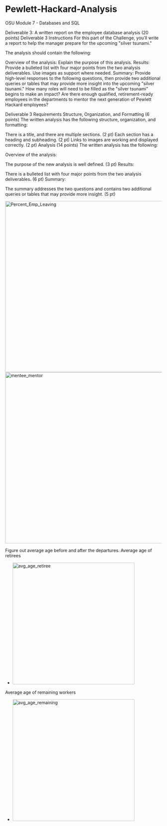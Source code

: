 # Pewlett-Hackard-Analysis
OSU Module 7 - Databases and SQL

Deliverable 3: A written report on the employee database analysis (20 points)
Deliverable 3 Instructions
For this part of the Challenge, you’ll write a report to help the manager prepare for the upcoming "silver tsunami."

The analysis should contain the following:

Overview of the analysis: Explain the purpose of this analysis.
Results: Provide a bulleted list with four major points from the two analysis deliverables. Use images as support where needed.
Summary: Provide high-level responses to the following questions, then provide two additional queries or tables that may provide more insight into the upcoming "silver tsunami."
How many roles will need to be filled as the "silver tsunami" begins to make an impact?
Are there enough qualified, retirement-ready employees in the departments to mentor the next generation of Pewlett Hackard employees?

Deliverable 3 Requirements
Structure, Organization, and Formatting (6 points)
The written analysis has the following structure, organization, and formatting:

There is a title, and there are multiple sections. (2 pt)
Each section has a heading and subheading. (2 pt)
Links to images are working and displayed correctly. (2 pt)
Analysis (14 points)
The written analysis has the following:

Overview of the analysis:

The purpose of the new analysis is well defined. (3 pt)
Results:

There is a bulleted list with four major points from the two analysis deliverables. (6 pt)
Summary:

The summary addresses the two questions and contains two additional queries or tables that may provide more insight. (5 pt)

<img width="551" alt="Percent_Emp_Leaving" src="https://user-images.githubusercontent.com/46324081/148718615-a7bb6a05-eec3-44a5-ba38-fcd32d897751.PNG">

<img width="551" alt="mentee_mentor" src="https://user-images.githubusercontent.com/46324081/148729443-3aae5e46-ae94-4bff-b108-258f7f80fbd6.PNG">

Figure out average age before and after the departures.
Average age of retirees
- <img width="392" alt="avg_age_retiree" src="https://user-images.githubusercontent.com/46324081/148789858-1623a0c7-6a44-4c9f-972f-a129175151c2.PNG">

Average age of remaining workers
- <img width="392" alt="avg_age_remaining" src="https://user-images.githubusercontent.com/46324081/148790176-9706368b-1730-45db-b882-2d07355393fe.PNG">
